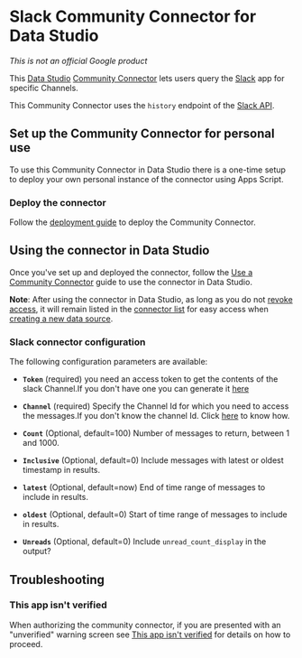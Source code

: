 
# Slack Community Connector for Data Studio

*This is not an official Google product*

This [Data Studio] [Community Connector] lets users query the [Slack] app for
specific Channels.

This Community Connector uses the `history` endpoint of the [Slack API].

## Set up the Community Connector for personal use

To use this Community Connector in Data Studio there is a one-time setup to
deploy your own personal instance of the connector using Apps Script.

### Deploy the connector

Follow the [deployment guide] to deploy the Community Connector.

## Using the connector in Data Studio

Once you've set up and deployed the connector, follow the
[Use a Community Connector] guide to use the connector in Data Studio.

**Note**: After using the connector in Data Studio, as long as you do not
[revoke access], it will remain listed in the [connector list] for easy access
when [creating a new data source].

### Slack connector configuration

The following configuration parameters are available:

- **`Token`**  (required)
 you need an access token to get the contents of the slack Channel.If you don't have one you can generate it [here](https://api.slack.com/custom-integrations/legacy-tokens)

- **`Channel`**  (required)
  Specify the Channel Id for which you need to access the messages.If you don't know the channel Id. Click [here](https://www.wikihow.com/Find-a-Channel-ID-on-Slack-on-PC-or-Mac) to know how.
  
- **`Count`** (Optional, default=100)
  Number of messages to return, between 1 and 1000.
  
- **`Inclusive`**   (Optional, default=0)
  Include messages with latest or oldest timestamp in results.
  
- **`latest`**  (Optional, default=now)
  End of time range of messages to include in results.
  
- **`oldest`**  (Optional, default=0)
  Start of time range of messages to include in results.

 - **`Unreads`**  (Optional, default=0)
  Include `unread_count_display` in the output?

## Troubleshooting

### This app isn't verified

When authorizing the community connector, if you are presented with an
"unverified" warning screen see [This app isn't verified] for details on how to
proceed.

[Data Studio]: https://datastudio.google.com
[Community Connector]: https://developers.google.com/datastudio/connector
[Slack]: https://slack.com/
[Slack API]: https://api.slack.com/methods/channels.history
[deployment guide]: ../deploy.md
[Use a Community Connector]: https://developers.google.com/datastudio/connector/use
[revoke access]: https://support.google.com/datastudio/answer/9053467
[connector list]: https://datastudio.google.com/c/datasources/create
[creating a new data source]: https://support.google.com/datastudio/answer/6300774
[This app isn't verified]: ../verification.md
